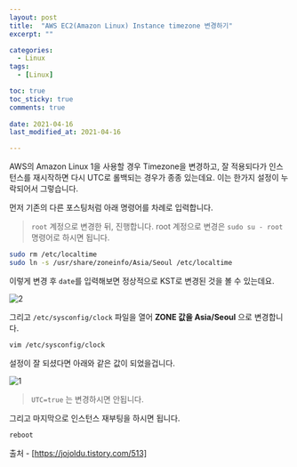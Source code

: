 ```yaml
---
layout: post
title:  "AWS EC2(Amazon Linux) Instance timezone 변경하기"
excerpt: ""

categories:
  - Linux
tags:
  - [Linux]

toc: true
toc_sticky: true
comments: true
 
date: 2021-04-16
last_modified_at: 2021-04-16

---
```


AWS의 Amazon Linux 1을 사용할 경우 Timezone을 변경하고, 잘 적용되다가 인스턴스를 재시작하면 다시 UTC로 롤백되는 경우가 종종 있는데요.
이는 한가지 설정이 누락되어서 그렇습니다.

먼저 기존의 다른 포스팅처럼 아래 명령어를 차례로 입력합니다.

> `root` 계정으로 변경한 뒤, 진행합니다.
> root 계정으로 변경은 `sudo su - root` 명령어로 하시면 됩니다.

```bash
sudo rm /etc/localtime
sudo ln -s /usr/share/zoneinfo/Asia/Seoul /etc/localtime
```

이렇게 변경 후 `date`를 입력해보면 정상적으로 KST로 변경된 것을 볼 수 있는데요.

![2](https://t1.daumcdn.net/cfile/tistory/999C603A5F1D73EA13)

그리고 `/etc/sysconfig/clock` 파일을 열어 **ZONE 값을 Asia/Seoul** 으로 변경합니다.

```bash
vim /etc/sysconfig/clock
```

설정이 잘 되셨다면 아래와 같은 값이 되었을겁니다.

![1](https://t1.daumcdn.net/cfile/tistory/995AE84F5F1D73EA07)

> `UTC=true` 는 변경하시면 안됩니다.

그리고 마지막으로 인스턴스 재부팅을 하시면 됩니다.

```bash
reboot
```



출처 - [https://jojoldu.tistory.com/513]